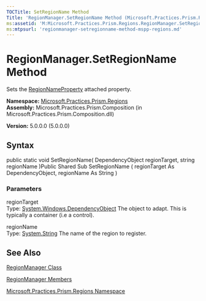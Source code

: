 ```yaml
---
TOCTitle: SetRegionName Method
Title: 'RegionManager.SetRegionName Method (Microsoft.Practices.Prism.Regions)'
ms:assetid: 'M:Microsoft.Practices.Prism.Regions.RegionManager.SetRegionName(System.Windows.DependencyObject,System.String)'
ms:mtpsurl: 'regionmanager-setregionname-method-mspp-regions.md'
---
```


# RegionManager.SetRegionName Method

Sets the [RegionNameProperty](https://msdn.microsoft.com/library/microsoft.practices.prism.regions.regionmanager.regionnameproperty) attached property.

**Namespace:** [Microsoft.Practices.Prism.Regions](https://msdn.microsoft.com/library/microsoft.practices.prism.regions)
**Assembly:** Microsoft.Practices.Prism.Composition (in Microsoft.Practices.Prism.Composition.dll)

**Version:** 5.0.0.0 (5.0.0.0)

## Syntax
public static void SetRegionName( DependencyObject regionTarget, string regionName )Public Shared Sub SetRegionName ( regionTarget As DependencyObject, regionName As String )

### Parameters

regionTarget  
Type: [System.Windows.DependencyObject](http://msdn.microsoft.com/en-us/library/ms589309)
The object to adapt. This is typically a container (i.e a control).

regionName  
Type: [System.String](http://msdn.microsoft.com/en-us/library/s1wwdcbf)
The name of the region to register.

## See Also
[RegionManager Class](https://msdn.microsoft.com/library/microsoft.practices.prism.regions.regionmanager)

[RegionManager Members](https://msdn.microsoft.com/allmembers.t:microsoft.practices.prism.regions.regionmanager)

[Microsoft.Practices.Prism.Regions Namespace](https://msdn.microsoft.com/library/microsoft.practices.prism.regions)
